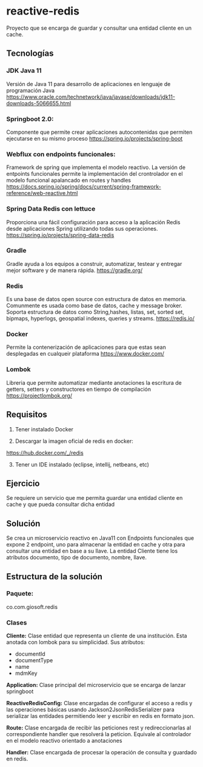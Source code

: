 # reactive-redis
Proyecto que se encarga de guardar y consultar una entidad cliente en un cache.

## Tecnologías

### JDK Java 11
Versión de Java 11 para desarrollo de aplicaciones en lenguaje de programación Java
https://www.oracle.com/technetwork/java/javase/downloads/jdk11-downloads-5066655.html

### Springboot 2.0: 
Componente que permite crear aplicaciones autocontenidas que permiten ejecutarse en su mismo proceso
https://spring.io/projects/spring-boot

### Webflux con endpoints funcionales:
Framework de spring que implementa el modelo reactivo. La versión de entpoints funcionales permite la implementación del crontrolador en el modelo funcional apalancado en routes y handles
https://docs.spring.io/spring/docs/current/spring-framework-reference/web-reactive.html

### Spring Data Redis con lettuce
Proporciona una fácil configuración para acceso a la aplicación Redis desde aplicaciones Spring utilizando todas sus operaciones.
https://spring.io/projects/spring-data-redis

### Gradle
Gradle ayuda a los equipos a construir, automatizar, testear y entregar mejor software y de manera rápida.
https://gradle.org/

### Redis
Es una base de datos open source con estructura de datos en memoria. Comunmente es usada como base de datos, cache y message broker. Soporta estructura de datos como String,hashes, listas, set, sorted set, bipmaps, hyperlogs, geospatial indexes, queries y streams.
https://redis.io/

### Docker
Permite la contenerización de aplicaciones para que estas sean desplegadas en cualqueir plataforma
https://www.docker.com/

### Lombok
Libreria que permite automatizar mediante anotaciones la escritura de getters, setters y constructores en tiempo de compilación
https://projectlombok.org/

## Requisitos
1. Tener instalado Docker

2. Descargar la imagen oficial de redis en docker:

https://hub.docker.com/_/redis

3. Tener un IDE instalado (eclipse, intellij, netbeans, etc)


## Ejercicio
Se requiere un servicio que me permita guardar una entidad cliente en cache y que pueda consultar dicha entidad

## Solución
Se crea un microservicio reactivo en Java11 con Endpoints funcionales que expone 2 endpoint, uno para almacenar la entidad en cache y otra para consultar una entidad en base a su llave. La entidad Cliente tiene los atributos documento, tipo de documento, nombre, llave.

## Estructura de la solución

### Paquete: 
co.com.giosoft.redis

### Clases

**Cliente:** Clase entidad que representa un cliente de una institución. Esta anotada con lombok para su simplicidad. Sus atributos:
- documentId
- documentType
- name
- mdmKey

**Application:** Clase principal del microservicio que se encarga de lanzar springboot

**ReactiveRedisConfig:** Clase encargadas de configurar el acceso a redis y las operaciones básicas usando Jackson2JsonRedisSerializer para serializar las entidades permitiendo leer y escribir en redis en formato json.

**Route:** Clase encargada de recibir las peticiones rest y redireccionarlas al correspondiente handler que resolverá la peticion. Equivale al controlador en el modelo reactivo orientado a anotaciones

**Handler:** Clase encargada de procesar la operación de consulta y guardado en redis.

